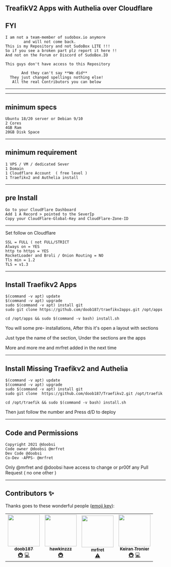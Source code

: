 ## TreafikV2 Apps with Authelia over Cloudflare

## FYI
```
I am not a team-member of sudobox.io anymore
        and will not come back.
This is my Repository and not SudoBox LITE !!!
So if you see a broken part plz report it here !!
And not on the Forum or Discord of SudoBox.IO

This guys don't have access to this Repository 

       And they can't say **We did**
  They just changed spellings nothing else!
   All the real Contributors you can below 
```
---

---

## minimum specs
```
Ubuntu 18/20 server or Debian 9/10
2 Cores
4GB Ram
20GB Disk Space
```

---

## minimum requirement
```
1 VPS / VM / dedicated Sever
1 Domain
1 Cloudflare Account  ( free level )
1 Traefikv2 and Authelia install
```
---

## pre Install

```
Go to your CloudFlare Dashboard
Add 1 A Record > pointed to the SeverIp
Copy your CloudFlare-Global-Key and CloudFlare-Zone-ID
```
---

Set follow on Cloudflare
```
SSL = FULL ( not FULL/STRICT
Always on = YES
http to https = YES
RocketLoader and Broli / Onion Routing = NO
Tls min = 1.2
TLS = v1.3
```
---

## Install Traefikv2 Apps

```
$(command -v apt) update
$(command -v apt) upgrade 
sudo $(command -v apt) install git
sudo git clone https://github.com/doob187/traefikv2apps.git /opt/apps

cd /opt/apps && sudo $(command -v bash) install.sh
```
You will some pre- installations,
After this it's open a layout with sections

Just type the name of the section, 
Under the sections are the apps

More and more me and mrfret added in the next time

---

## Install Missing Traefikv2 and Authelia 

```
$(command -v apt) update
$(command -v apt) upgrade 
sudo $(command -v apt) install git
sudo git clone  https://github.com/doob187/Traefikv2.git /opt/traefik

cd /opt/traefik && sudo $(command -v bash) install.sh
```
Then just follow the number and Press d/D to deploy

---

## Code and Permissions 
```
Copyright 2021 @doobsi 
Code owner @doobsi @mrfret
Dev Code @doobsi 
Co-Dev -APPS- @mrfret
```

Only @mrfret and @doobsi have access
to change or pr00f any Pull Request
( no one other )

---

## Contributors ✨

Thanks goes to these wonderful people ([emoji key](https://allcontributors.org/docs/en/emoji-key)):

<!-- ALL-CONTRIBUTORS-LIST:START - Do not remove or modify this section -->
<!-- prettier-ignore-start -->
<!-- markdownlint-disable -->
<table>
  <tr>
    <td align="center"><a href="https://github.com/doob187"><img src="https://avatars.githubusercontent.com/u/60312740?v=4?s=100" width="100px;" alt=""/><br /><sub><b>doob187</b></sub></a><br /><a href="#infra-doob187" title="Infrastructure (Hosting, Build-Tools, etc)">🚇</a> <a href="https://github.com/doob187/traefikv2apps/commits?author=doob187" title="Code">💻</a></td>
    <td align="center"><a href="https://github.com/Hawkinzzz"><img src="https://avatars.githubusercontent.com/u/24587652?v=4?s=100" width="100px;" alt=""/><br /><sub><b>hawkinzzz</b></sub></a><br /><a href="#infra-Hawkinzzz" title="Infrastructure (Hosting, Build-Tools, etc)">🚇</a></td>
    <td align="center"><a href="https://github.com/mrfret"><img src="https://avatars.githubusercontent.com/u/72273384?v=4?s=100" width="100px;" alt=""/><br /><sub><b>mrfret</b></sub></a><br /><a href="https://github.com/doob187/traefikv2apps/commits?author=mrfret" title="Tests">⚠️</a></td>
    <td align="center"><a href="https://github.com/GamermadHD"><img src="https://avatars.githubusercontent.com/u/7513233?v=4?s=100" width="100px;" alt=""/><br /><sub><b>Keiran Tronier</b></sub></a><br /><a href="#infra-GamermadHD" title="Infrastructure (Hosting, Build-Tools, etc)">🚇</a> <a href="https://github.com/doob187/traefikv2apps/commits?author=GamermadHD" title="Code">💻</a></td>
  </tr>
</table>

<!-- markdownlint-restore -->
<!-- prettier-ignore-end -->

<!-- ALL-CONTRIBUTORS-LIST:END -->
